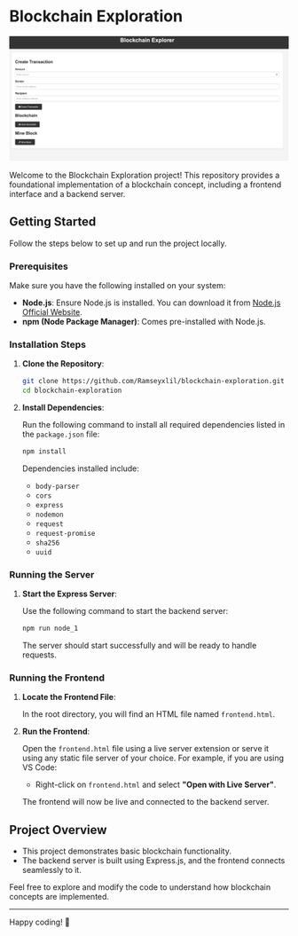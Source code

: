 # Blockchain Exploration

![Project Preview](./preview.png)

Welcome to the Blockchain Exploration project! This repository provides a foundational implementation of a blockchain concept, including a frontend interface and a backend server.

## Getting Started

Follow the steps below to set up and run the project locally.

### Prerequisites

Make sure you have the following installed on your system:

- **Node.js**: Ensure Node.js is installed. You can download it from [Node.js Official Website](https://nodejs.org/).
- **npm (Node Package Manager)**: Comes pre-installed with Node.js.

### Installation Steps

1. **Clone the Repository**:

   ```bash
   git clone https://github.com/Ramseyxlil/blockchain-exploration.git
   cd blockchain-exploration
   ```

2. **Install Dependencies**:

   Run the following command to install all required dependencies listed in the `package.json` file:

   ```bash
   npm install
   ```

   Dependencies installed include:
   - `body-parser`
   - `cors`
   - `express`
   - `nodemon`
   - `request`
   - `request-promise`
   - `sha256`
   - `uuid`

### Running the Server

1. **Start the Express Server**:

   Use the following command to start the backend server:

   ```bash
   npm run node_1
   ```

   The server should start successfully and will be ready to handle requests.

### Running the Frontend

1. **Locate the Frontend File**:

   In the root directory, you will find an HTML file named `frontend.html`.

2. **Run the Frontend**:

   Open the `frontend.html` file using a live server extension or serve it using any static file server of your choice. For example, if you are using VS Code:

   - Right-click on `frontend.html` and select **"Open with Live Server"**.

   The frontend will now be live and connected to the backend server.

## Project Overview

- This project demonstrates basic blockchain functionality.
- The backend server is built using Express.js, and the frontend connects seamlessly to it.

Feel free to explore and modify the code to understand how blockchain concepts are implemented.

---

Happy coding! 🎉
